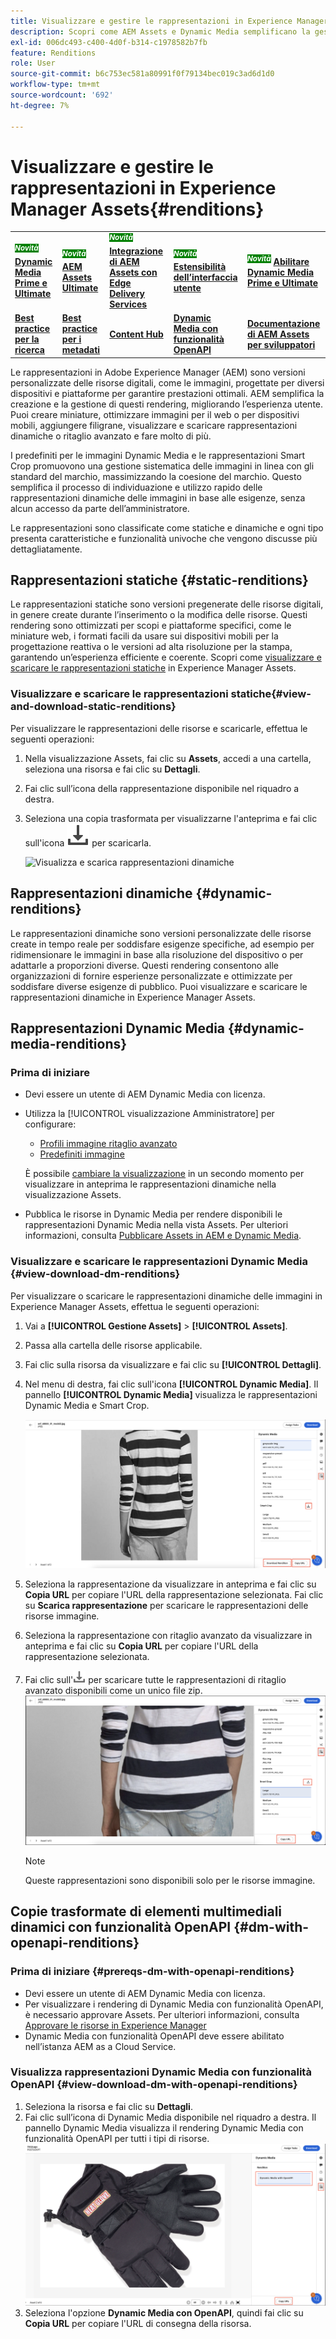 ```yaml
---
title: Visualizzare e gestire le rappresentazioni in Experience Manager Assets
description: Scopri come AEM Assets e Dynamic Media semplificano la gestione efficace delle immagini con rappresentazioni statiche e dinamiche.
exl-id: 006dc493-c400-4d0f-b314-c1978582b7fb
feature: Renditions
role: User
source-git-commit: b6c753ec581a80991f0f79134bec019c3ad6d1d0
workflow-type: tm+mt
source-wordcount: '692'
ht-degree: 7%

---
```


# Visualizzare e gestire le rappresentazioni in Experience Manager Assets{#renditions}

<table>
    <tr>
        <td>
            <sup style= "background-color:#008000; color:#FFFFFF; font-weight:bold"><i>Novità</i></sup> <a href="/help/assets/dynamic-media/dm-prime-ultimate.md"><b>Dynamic Media Prime e Ultimate</b></a>
        </td>
        <td>
            <sup style= "background-color:#008000; color:#FFFFFF; font-weight:bold"><i>Novità</i></sup> <a href="/help/assets/assets-ultimate-overview.md"><b>AEM Assets Ultimate</b></a>
        </td>
        <td>
            <sup style= "background-color:#008000; color:#FFFFFF; font-weight:bold"><i>Novità</i></sup> <a href="/help/assets/integrate-aem-assets-edge-delivery-services.md"><b>Integrazione di AEM Assets con Edge Delivery Services</b></a>
        </td>
        <td>
            <sup style= "background-color:#008000; color:#FFFFFF; font-weight:bold"><i>Novità</i></sup> <a href="/help/assets/aem-assets-view-ui-extensibility.md"><b>Estensibilità dell’interfaccia utente</b></a>
        </td>
          <td>
            <sup style= "background-color:#008000; color:#FFFFFF; font-weight:bold"><i>Novità</i></sup> <a href="/help/assets/dynamic-media/enable-dynamic-media-prime-and-ultimate.md"><b>Abilitare Dynamic Media Prime e Ultimate</b></a>
        </td>
    </tr>
    <tr>
        <td>
            <a href="/help/assets/search-best-practices.md"><b>Best practice per la ricerca</b></a>
        </td>
        <td>
            <a href="/help/assets/metadata-best-practices.md"><b>Best practice per i metadati</b></a>
        </td>
        <td>
            <a href="/help/assets/product-overview.md"><b>Content Hub</b></a>
        </td>
        <td>
            <a href="/help/assets/dynamic-media-open-apis-overview.md"><b>Dynamic Media con funzionalità OpenAPI</b></a>
        </td>
        <td>
            <a href="https://developer.adobe.com/experience-cloud/experience-manager-apis/"><b>Documentazione di AEM Assets per sviluppatori</b></a>
        </td>
    </tr>
</table>

Le rappresentazioni in Adobe Experience Manager (AEM) sono versioni personalizzate delle risorse digitali, come le immagini, progettate per diversi dispositivi e piattaforme per garantire prestazioni ottimali. AEM semplifica la creazione e la gestione di questi rendering, migliorando l’esperienza utente. Puoi creare miniature, ottimizzare immagini per il web o per dispositivi mobili, aggiungere filigrane, visualizzare e scaricare rappresentazioni dinamiche o ritaglio avanzato e fare molto di più.

I predefiniti per le immagini Dynamic Media e le rappresentazioni Smart Crop promuovono una gestione sistematica delle immagini in linea con gli standard del marchio, massimizzando la coesione del marchio. Questo semplifica il processo di individuazione e utilizzo rapido delle rappresentazioni dinamiche delle immagini in base alle esigenze, senza alcun accesso da parte dell’amministratore.

Le rappresentazioni sono classificate come statiche e dinamiche e ogni tipo presenta caratteristiche e funzionalità univoche che vengono discusse più dettagliatamente.

## Rappresentazioni statiche {#static-renditions}

Le rappresentazioni statiche sono versioni pregenerate delle risorse digitali, in genere create durante l’inserimento o la modifica delle risorse. Questi rendering sono ottimizzati per scopi e piattaforme specifici, come le miniature web, i formati facili da usare sui dispositivi mobili per la progettazione reattiva o le versioni ad alta risoluzione per la stampa, garantendo un’esperienza efficiente e coerente.
Scopri come [visualizzare e scaricare le rappresentazioni statiche](#view-and-download-static-renditions) in Experience Manager Assets.

### Visualizzare e scaricare le rappresentazioni statiche{#view-and-download-static-renditions}

Per visualizzare le rappresentazioni delle risorse e scaricarle, effettua le seguenti operazioni:

1. Nella visualizzazione Assets, fai clic su **Assets**, accedi a una cartella, seleziona una risorsa e fai clic su **Dettagli**.
1. Fai clic sull’icona della rappresentazione disponibile nel riquadro a destra.
1. Seleziona una copia trasformata per visualizzarne l&#39;anteprima e fai clic sull&#39;icona ![scarica](/help/assets/assets/download-icon.svg) per scaricarla.

   ![Visualizza e scarica rappresentazioni dinamiche](/help/assets/assets/view-download-static-rendition.png)

## Rappresentazioni dinamiche {#dynamic-renditions}

Le rappresentazioni dinamiche sono versioni personalizzate delle risorse create in tempo reale per soddisfare esigenze specifiche, ad esempio per ridimensionare le immagini in base alla risoluzione del dispositivo o per adattarle a proporzioni diverse.
Questi rendering consentono alle organizzazioni di fornire esperienze personalizzate e ottimizzate per soddisfare diverse esigenze di pubblico. Puoi visualizzare e scaricare le rappresentazioni dinamiche in Experience Manager Assets.

## Rappresentazioni Dynamic Media {#dynamic-media-renditions}

### Prima di iniziare

* Devi essere un utente di AEM Dynamic Media con licenza.
* Utilizza la [!UICONTROL visualizzazione Amministratore] per configurare:
   * [Profili immagine ritaglio avanzato](/help/assets/dynamic-media/image-profiles.md#creating-image-profiles)
   * [Predefiniti immagine](/help/assets/dynamic-media/managing-image-presets.md)

  È possibile [cambiare la visualizzazione](/help/assets/assets-view-introduction.md#how-to-access-assets-view) in un secondo momento per visualizzare in anteprima le rappresentazioni dinamiche nella visualizzazione Assets.
* Pubblica le risorse in Dynamic Media per rendere disponibili le rappresentazioni Dynamic Media nella vista Assets. Per ulteriori informazioni, consulta [Pubblicare Assets in AEM e Dynamic Media](https://experienceleague.adobe.com/it/docs/experience-manager-cloud-service/content/assets/assets-view/publish-assets-to-aem-and-dm).


### Visualizzare e scaricare le rappresentazioni Dynamic Media {#view-download-dm-renditions}

Per visualizzare o scaricare le rappresentazioni dinamiche delle immagini in Experience Manager Assets, effettua le seguenti operazioni:

1. Vai a **[!UICONTROL Gestione Assets]** > **[!UICONTROL Assets]**.

1. Passa alla cartella delle risorse applicabile.

1. Fai clic sulla risorsa da visualizzare e fai clic su **[!UICONTROL Dettagli]**.

1. Nel menu di destra, fai clic sull&#39;icona **[!UICONTROL Dynamic Media]**. Il pannello **[!UICONTROL Dynamic Media]** visualizza le rappresentazioni Dynamic Media e Smart Crop.

   ![rappresentazioni dinamiche](/help/assets/assets/dm-scene7-renditions.png)
   <!-- ![dynamic renditions](assets/preset_smart_crop_view.png) -->

1. Seleziona la rappresentazione da visualizzare in anteprima e fai clic su **Copia URL** per copiare l&#39;URL della rappresentazione selezionata. Fai clic su **Scarica rappresentazione** per scaricare le rappresentazioni delle risorse immagine.
1. Seleziona la rappresentazione con ritaglio avanzato da visualizzare in anteprima e fai clic su **Copia URL** per copiare l&#39;URL della rappresentazione selezionata.
1. Fai clic sull&#39;![icona di download](assets/do-not-localize/download-icon.png) per scaricare tutte le rappresentazioni di ritaglio avanzato disponibili come un unico file zip.
   ![icona di download](/help/assets/assets/smartcrop-rendition.png)

   >[!NOTE]
   >
   >Queste rappresentazioni sono disponibili solo per le risorse immagine.

## Copie trasformate di elementi multimediali dinamici con funzionalità OpenAPI {#dm-with-openapi-renditions}

### Prima di iniziare {#prereqs-dm-with-openapi-renditions}

* Devi essere un utente di AEM Dynamic Media con licenza.
* Per visualizzare i rendering di Dynamic Media con funzionalità OpenAPI, è necessario approvare Assets. Per ulteriori informazioni, consulta [Approvare le risorse in Experience Manager](/help/assets/approve-assets.md#copy-delivery-url-approved-assets)
* Dynamic Media con funzionalità OpenAPI deve essere abilitato nell’istanza AEM as a Cloud Service.

### Visualizza rappresentazioni Dynamic Media con funzionalità OpenAPI {#view-download-dm-with-openapi-renditions}

1. Seleziona la risorsa e fai clic su **Dettagli**.
1. Fai clic sull’icona di Dynamic Media disponibile nel riquadro a destra. Il pannello Dynamic Media visualizza il rendering Dynamic Media con funzionalità OpenAPI per tutti i tipi di risorse.
   ![icona di download](/help/assets/assets/dm-with-open-api-copy-url.png)
1. Seleziona l&#39;opzione **Dynamic Media con OpenAPI**, quindi fai clic su **Copia URL** per copiare l&#39;URL di consegna della risorsa.


